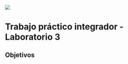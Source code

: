 ![](https://www.frsf.utn.edu.ar/templates/utn17/img/utnsantafe-color.png)

# Trabajo práctico integrador - Laboratorio 3

## Objetivos
